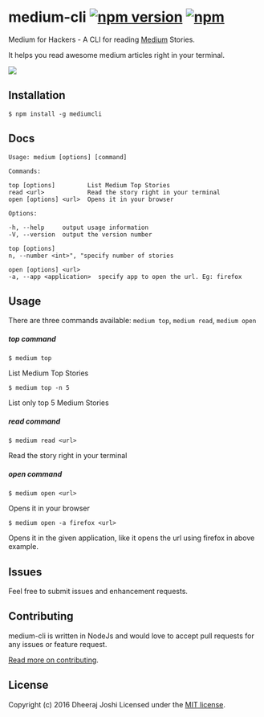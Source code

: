 medium-cli [![npm version](https://badge.fury.io/js/mediumcli.svg)](https://www.npmjs.com/package/mediumcli) [![npm](https://img.shields.io/npm/dt/mediumcli.svg)](https://www.npmjs.com/package/mediumcli)
==========

Medium for Hackers - A CLI for reading [Medium](https://medium.com) Stories.

It helps you read awesome medium articles right in your terminal.

![](http://i.imgur.com/nO3RyMT.gif)

Installation
------------

`$ npm install -g mediumcli`

Docs
----
    Usage: medium [options] [command]

    Commands:

    top [options]         List Medium Top Stories
    read <url>            Read the story right in your terminal
    open [options] <url>  Opens it in your browser

    Options:

    -h, --help     output usage information
    -V, --version  output the version number

    top [options]
    n, --number <int>", "specify number of stories

    open [options] <url>
    -a, --app <application>  specify app to open the url. Eg: firefox

Usage
-----
There are three commands available: `medium top`, `medium read`, `medium open`

##### top command
`$ medium top`

List Medium Top Stories

`$ medium top -n 5`

List only top 5 Medium Stories

##### read command
`$ medium read <url>`

Read the story right in your terminal

##### open command
`$ medium open <url>`

Opens it in your browser

`$ medium open -a firefox <url>`

Opens it in the given application, like it opens the url using firefox in above example.


Issues
------

Feel free to submit issues and enhancement requests.


Contributing
------------

medium-cli is written in NodeJs and would love to accept pull requests for any issues or feature request.

[Read more on contributing](./CONTRIBUTING.md).


License
-------

Copyright (c) 2016 Dheeraj Joshi
Licensed under the [MIT license](http://opensource.org/licenses/MIT).
